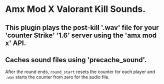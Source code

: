 # Amx Mod X Valorant Kill Sounds.
This plugin plays the post-kill '.wav' file for your 'counter Strike' '1.6' server using the 'amx mod x' API.
---
Caches sound files using 'precache_sound'.
---
After the round ends, `round_start` resets the counter for each player and `.wav` starts the counter from zero for the audio file.

